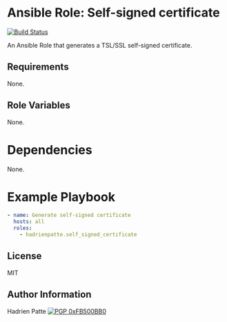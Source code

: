 # Ansible Role: Self-signed certificate

[![Build Status](https://travis-ci.com/HadrienPatte/ansible-role-self-signed-certificate.svg?branch=master)](https://travis-ci.com/HadrienPatte/ansible-role-self-signed-certificate)

An Ansible Role that generates a TSL/SSL self-signed certificate.

## Requirements

None.

## Role Variables

None.

# Dependencies

None.

# Example Playbook

```yaml
- name: Generate self-signed certificate
  hosts: all
  roles:
    - hadrienpatte.self_signed_certificate
```

## License

MIT

## Author Information

Hadrien Patte [![PGP 0xFB500BB0](https://peegeepee.com/badge/orange/FB500BB0.svg)](https://peegeepee.com/FB500BB0)
